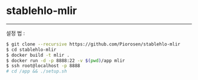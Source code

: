 # stablehlo-mlir

---

설정 법 : 

```sh
$ git clone --recursive https://github.com/Piorosen/stablehlo-mlir
$ cd stablehlo-mlir
$ docker build -t mlir .
$ docker run -d -p 8888:22 -v $(pwd)/app mlir
$ ssh root@localhost -p 8888
# cd /app && ./setup.sh 
```
